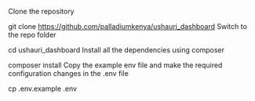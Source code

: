 Clone the repository

git clone https://github.com/palladiumkenya/ushauri_dashboard
Switch to the repo folder

cd ushauri_dashboard
Install all the dependencies using composer

composer install
Copy the example env file and make the required configuration changes in the .env file

cp .env.example .env

